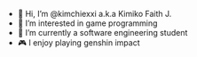 - 👋 Hi, I’m @kimchiexxi a.k.a Kimiko Faith J.
- 👀 I’m interested in game programming
- 🌱 I’m currently a software engineering student
- 🎮 I enjoy playing genshin impact

<!---
kimchiexxi/kimchiexxi is a ✨ special ✨ repository because its `README.md` (this file) appears on your GitHub profile.
You can click the Preview link to take a look at your changes.
--->
